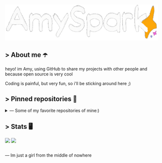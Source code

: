 ﻿<style>
	.repo {
		margin-bottom: 10px;
	}
</style>

<a href = "https://AmySpark-ng.github.io">
	<img src = "amulogo.gif">
	<!-- ^ Made by DevkyRD - https://twitter.com/fabiantol31 -->
</a>

## > About me ☂️
heyo! im Amy, using GitHub to share my projects with other people and because open source is very cool

Coding is painful, but very fun, so i'll be sticking around here ;)

## > Pinned repositories 🐙

<details>
<summary>— Some of my favorite repositories of mine:)</summary>
<br>

<a href = "https://github.com/AmySpark-ng/AmySpark-ng.github.io">
	<img class = "repo" align="center" src = "https://github-readme-stats.vercel.app/api/pin/?username=amyspark-ng&repo=amyspark-ng.github.io&theme=dracula&)">
</a>

<a href = "https://github.com/AmySpark-ng/AverageDiscordBot">
	<img class = "repo" align="center" src = "https://github-readme-stats.vercel.app/api/pin/?username=amyspark-ng&repo=AverageDiscordBot&theme=dracula&)">
</a>

<a href = "https://github.com/AmySpark-ng/UnityIntegrationFunzies">
	<img class = "repo" align="center" src = "https://github-readme-stats.vercel.app/api/pin/?username=amyspark-ng&repo=UnityINtegrationFunzies&theme=dracula&)">
</a>

<br>

- [Marktonator](https://markjam.repl.co/) - Coming soon

</details>

## > Stats 🖥️

<p>
	<img src = "https://github-readme-stats.vercel.app/api?username=amySpark-ng&show_icons=true&theme=radical&count_private=true&include_all_commits=true&">
	<img src = "https://github-readme-stats.vercel.app/api/top-langs/?username=amyspark-ng&layout=compact&card_width=445&theme=radical&hide=shaderlab,hlsl">
</p>

##

— Im just a girl from the middle of nowhere
<!-- Girls and boys - underscores -->
